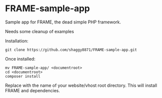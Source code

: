 FRAME-sample-app
================

Sample app for FRAME, the dead simple PHP framework.

Needs some cleanup of examples

Installation:
```
git clone https://github.com/shaggy8871/FRAME-sample-app.git
```

Once installed:

```
mv FRAME-sample-app/ <documentroot>
cd <documentroot>
composer install
```

Replace <documentroot> with the name of your website/vhost root directory. This will install FRAME and dependencies.
